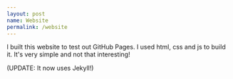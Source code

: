 ```yaml
---
layout: post
name: Website
permalink: /website
---
```

I built this website to test out GitHub Pages. I used html, css and js to build it. 
It's very simple and not that interesting!

(UPDATE: It now uses Jekyll!)
